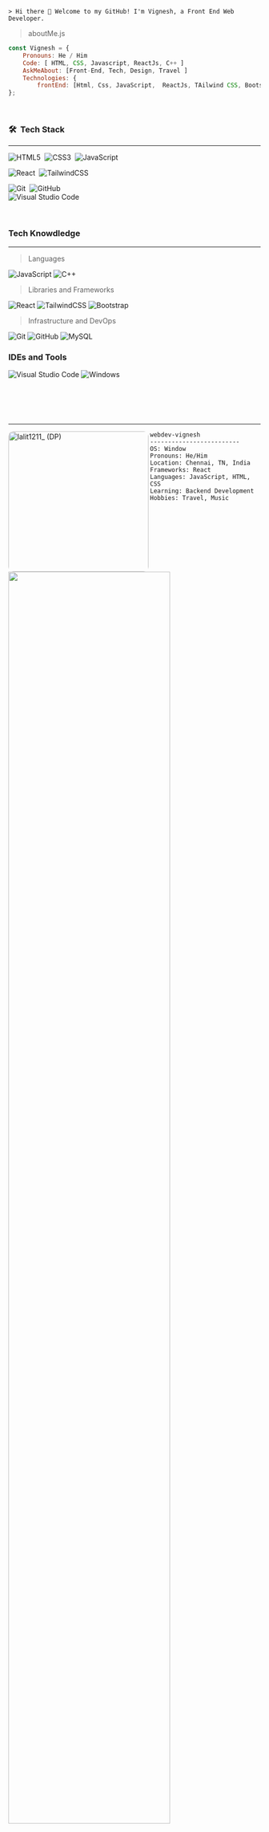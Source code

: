 
```
> Hi there 👋 Welcome to my GitHub! I'm Vignesh, a Front End Web Developer.
```

 > aboutMe.js


```javascript
const Vignesh = {
    Pronouns: He / Him
    Code: [ HTML, CSS, Javascript, ReactJs, C++ ]
    AskMeAbout: [Front-End, Tech, Design, Travel ]
    Technologies: {
        frontEnd: [Html, Css, JavaScript,  ReactJs, TAilwind CSS, Bootstrap ]
};
```

&nbsp;
### 🛠 &nbsp;Tech Stack
-------------------------


![HTML5](https://img.shields.io/badge/html5-%23E34F26.svg?style=for-the-badge&logo=html5&logoColor=white)&nbsp;
![CSS3](https://img.shields.io/badge/css3-%231572B6.svg?style=for-the-badge&logo=css3&logoColor=white)&nbsp;
![JavaScript](https://img.shields.io/badge/javascript-%23323330.svg?style=for-the-badge&logo=javascript&logoColor=%23F7DF1E)&nbsp;
<br />

![React](https://img.shields.io/badge/react-%2320232a.svg?style=for-the-badge&logo=react&logoColor=%2361DAFB)&nbsp;
![TailwindCSS](https://img.shields.io/badge/tailwindcss-%2338B2AC.svg?style=for-the-badge&logo=tailwind-css&logoColor=white)&nbsp;
<br />

![Git](https://img.shields.io/badge/git-%23F05033.svg?style=for-the-badge&logo=git&logoColor=white)&nbsp;
![GitHub](https://img.shields.io/badge/github-%23121011.svg?style=for-the-badge&logo=github&logoColor=white)&nbsp;
<br />
![Visual Studio Code](https://img.shields.io/badge/Visual%20Studio%20Code-0078d7.svg?style=for-the-badge&logo=visual-studio-code&logoColor=white)&nbsp;

 
 &nbsp; 
### Tech Knowdledge
-------------------------


> Languages
 
  ![JavaScript](https://img.shields.io/badge/javascript-%23323330.svg?style=for-the-badge&logo=javascript&logoColor=%23F7DF1E)
  ![C++](https://img.shields.io/badge/c++-%2300599C.svg?style=for-the-badge&logo=c%2B%2B&logoColor=white)

> Libraries and Frameworks

 ![React](https://img.shields.io/badge/react-%2320232a.svg?style=for-the-badge&logo=react&logoColor=%2361DAFB)
 ![TailwindCSS](https://img.shields.io/badge/tailwindcss-%2338B2AC.svg?style=for-the-badge&logo=tailwind-css&logoColor=white)
 ![Bootstrap](https://img.shields.io/badge/bootstrap-%23563D7C.svg?style=for-the-badge&logo=bootstrap&logoColor=white)
 
> Infrastructure and DevOps

  ![Git](https://img.shields.io/badge/git-%23F05033.svg?style=for-the-badge&logo=git&logoColor=white)
  ![GitHub](https://img.shields.io/badge/github-%23121011.svg?style=for-the-badge&logo=github&logoColor=white)
 	![MySQL](https://img.shields.io/badge/mysql-%2300f.svg?style=for-the-badge&logo=mysql&logoColor=white)

### IDEs and Tools
  ![Visual Studio Code](https://img.shields.io/badge/Visual%20Studio%20Code-0078d7.svg?style=for-the-badge&logo=visual-studio-code&logoColor=white)
  ![Windows](https://img.shields.io/badge/Windows-0078D6?style=for-the-badge&logo=windows&logoColor=white)

</br>


### &nbsp;
-------------------------
<img align="left" src="https://media.licdn.com/dms/image/C5603AQE9bzPSJz77fw/profile-displayphoto-shrink_800_800/0/1658337651980?e=1680134400&v=beta&t=4ZKQe8yJJCMWSN87bTnITmDxbDGQGpeuDnpM_z5iyp4" alt="lalit1211_ (DP)" width="280" style="border-radius: 10px" /> 

```
webdev-vignesh
-------------------------
OS: Window
Pronouns: He/Him
Location: Chennai, TN, India
Frameworks: React
Languages: JavaScript, HTML, CSS
Learning: Backend Development
Hobbies: Travel, Music
```




<img width="80%" alt="" src="./" />
<p align="center">Hello Buddy, You can call me Vicky ×͜×. Usually, I change your ideas into brand.</p>

<br />

<p align="center">
  <a  href="https://github.com/webdev-vignesh?tab=repositories" target="_blank">Check out my repos 👆</a>
</p>




----------------------------------------------------
<p  align="center">
    <a href="https://www.linkedin.com/in/vignesh-murugan-339260152/" alt="LinkedIn">
        <img src="https://img.shields.io/badge/-LinkedIn-blue?style=flat-square&logo=linkedin" />
    </a>&nbsp;
    <a align="center" href="mailto:vigmurug@gmail.com">
        <img alt="Gmail" src="https://img.shields.io/badge/Gmail-D14836.svg?&style=flat-square&logo=gmail&logoColor=white" />
    </a>
</p>

